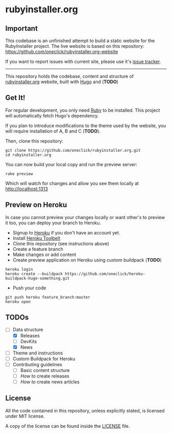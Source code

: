 # rubyinstaller.org

## Important

This codebase is an unfinished attempt to build a static website for the RubyInstaller project.
The live website is based on this repository: https://github.com/oneclick/rubyinstaller.org-website

If you want to report issues with current site, please use it's
[issue tracker](https://github.com/oneclick/rubyinstaller.org-website/issues).

---

This repository holds the codebase, content and structure of
[rubyinstaller.org](http://rubyinstaller.org) website, built with
[Hugo](http://hugo.spf13.com) and (**TODO**)

## Get It!

For regular development, you only need [Ruby](http://rubyinstaller.org) to be
installed. This project will automatically fetch Hugo's dependency.

If you plan to introduce modifications to the theme used by the website, you
will require installation of A, B and C (**TODO**).

Then, clone this repository:

```console
git clone https://github.com/oneclick/rubyinstaller.org.git
cd rubyinstaller.org
```

You can now build your local copy and run the preview server:

```console
rake preview
```

Which will watch for changes and allow you see them locally at
[http://localhost:1313](http://localhost:1313/)

## Preview on Heroku

In case you cannot preview your changes locally or want other's to preview it
too, you can deploy your branch to Heroku.

- Signup to [Heroku](https://www.heroku.com/) if you don't have an account yet.
- Install [Heroku Toolbelt](https://toolbelt.heroku.com/)
- Clone this repository (see instructions above)
- Create a feature branch
- Make changes or add content
- Create preview application on Heroku using custom buildpack (**TODO**)

```console
heroku login
heroku create --buildpack https://github.com/oneclick/heroku-buildpack-hugo-something.git
```

- Push your code

```console
git push heroku feature_branch:master
heroku open
```
## TODOs

- [ ] Data structure
  - [x] Releases
  - [ ] DevKits
  - [x] News
- [ ] Theme and instructions
- [ ] Custom Buildpack for Heroku
- [ ] Contributing guidelines
  - [ ] Basic content structure
  - [ ] *How to* create releases
  - [ ] *How to* create news articles

## License

All the code contained in this repository, unless explicitly stated, is
licensed under MIT license.

A copy of the license can be found inside the [LICENSE](LICENSE) file.
